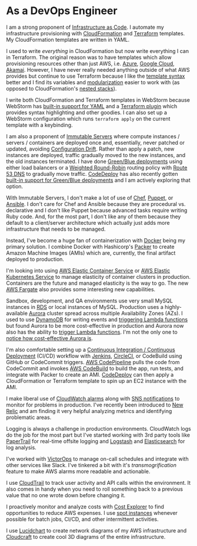 # As a DevOps Engineer

I am a strong proponent of [Infrastructure as Code](https://www.thoughtworks.com/insights/blog/infrastructure-code-reason-smile). I automate my infrastructure provisioning with [CloudFormation](https://aws.amazon.com/cloudformation/) and [Terraform](https://www.terraform.io) templates. My CloudFormation templates are written in YAML.

I used to write *everything* in CloudFormation but now write everything I can in Terraform. The original reason was to have templates which allow provisioning resources other than just AWS, i.e. [Azure](https://azure.microsoft.com), [Google Cloud](https://cloud.google.com), [Akamai](https://www.akamai.com). However, I have never really needed anything outside of what AWS provides but continue to use Terraform because I like the [template syntax](https://www.terraform.io/docs/configuration/syntax.html) better and I find its variables and [modularization](https://www.terraform.io/docs/configuration/modules.html) easier to work with (as opposed to CloudFormation's [nested stacks](https://docs.aws.amazon.com/AWSCloudFormation/latest/UserGuide/using-cfn-nested-stacks.html)).

I write both CloudFormation and Terraform templates in WebStorm because WebStorm has [built-in support for YAML](https://www.jetbrains.com/help/webstorm/code-style-yaml.html) and a [Terraform plugin](https://plugins.jetbrains.com/plugin/7808-hashicorp-terraform--hcl-language-support) which provides syntax highlighting and other goodies. I can also set up a WebStorm configuration which runs `terraform apply` on the current template with a keybinding.

I am also a proponent of [Immutable Servers](https://martinfowler.com/bliki/ImmutableServer.html) where compute instances / servers / containers are deployed once and, essentially, never patched or updated, avoiding [Configuration Drift](http://www.continuitysoftware.com/blog/what-is-configuration-drift/). Rather than apply a patch, new instances are deployed, traffic gradually moved to the new instances, and the old instances terminated. I have done [Green/Blue deployments](https://www.thoughtworks.com/insights/blog/implementing-blue-green-deployments-aws) using either load balancers or a [Weighted Round-Robin](https://docs.aws.amazon.com/Route53/latest/DeveloperGuide/routing-policy.html#routing-policy-weighted) routing policy with [Route 53 DNS](https://aws.amazon.com/route53/) to gradually move traffic. [CodeDeploy](https://aws.amazon.com/codedeploy/) has also recently gotten [built-in support for Green/Blue deployments](https://aws.amazon.com/about-aws/whats-new/2017/01/aws-codedeploy-introduces-blue-green-deployments/) and I am actively exploring that option.

With Immutable Servers, I don't make a lot of use of [Chef](https://www.chef.io), [Puppet](https://puppet.com), or [Ansible](https://www.ansible.com). I don't care for Chef and Ansible because they are procedural vs. declarative and I don't like Puppet because advanced tasks require writing Ruby code. And, for the most part, I don't like any of them because they default to a client/server architecture which actually just adds more infrastructure that needs to be managed.  

Instead, I've become a huge fan of containerization with [Docker](https://www.docker.com) being my primary solution. I combine Docker with Hashicorp's [Packer](https://www.packer.io) to create Amazon Machine Images (AMIs) which are, currently, the final artifact deployed to production.

I'm looking into using [AWS Elastic Container Service](https://aws.amazon.com/ecs/) or [AWS Elastic Kubernetes Service](https://aws.amazon.com/eks/) to manage elasticity of container clusters in production. Containers are the future and managed elasticity is the way to go. The new [AWS Fargate](https://aws.amazon.com/fargate/) also provides some interesting new capabilities.

Sandbox, development, and QA environments use very small MySQL instances in [RDS](https://aws.amazon.com/rds/) or local instances of MySQL. Production uses a highly-available [Aurora](https://aws.amazon.com/rds/aurora/) cluster spread across multiple Availability Zones (AZs). I used to use [DynamoDB](https://aws.amazon.com/dynamodb/) for writing events and [triggering Lambda functions](https://docs.aws.amazon.com/amazondynamodb/latest/developerguide/Streams.Lambda.html) but found Aurora to be more cost-effective in production and Aurora now also has the ability to [trigger Lambda functions](https://docs.aws.amazon.com/AmazonRDS/latest/UserGuide/AuroraMySQL.Integrating.Lambda.html). I'm not the only one to [notice how cost-effective Aurora is](https://abhishek-tiwari.com/dynamodb-or-aurora/).

I'm also comfortable setting up a [Continuous Integration / Continuous Deployment](https://www.atlassian.com/continuous-delivery/ci-vs-ci-vs-cd) (CI/CD) workflow with [Jenkins][1], [CircleCI][2], or CodeBuild using GitHub or CodeCommit triggers. [AWS CodePipeline](https://aws.amazon.com/codepipeline/) pulls the code from CodeCommit and invokes [AWS CodeBuild](https://aws.amazon.com/codebuild/) to build the app, run tests, and integrate with Packer to create an AMI. [CodeDeploy](https://aws.amazon.com/codedeploy/) can then apply a CloudFormation or Terraform template to spin up an EC2 instance with the AMI.

[1]: https://jenkins.io
[2]: https://circleci.com

I make liberal use of [CloudWatch alarms](https://docs.aws.amazon.com/AmazonCloudWatch/latest/monitoring/AlarmThatSendsEmail.html) along with [SNS notifications](https://aws.amazon.com/sns/) to monitor for problems in production. I've recently been introduced to [New Relic][3] and am finding it very helpful analyzing metrics and identifying problematic areas.

Logging is always a challenge in production environments. CloudWatch logs do the job for the most part but I've started working with 3rd party tools like [PaperTrail][4] for real-time offsite logging and [Logstash][5] and [Elasticsearch][6] for log analysis.

[5]: https://www.elastic.co/products/logstash
[6]: https://www.elastic.co/products/elasticsearch
[4]: https://papertrailapp.com
[3]: https://newrelic.com

I've worked with [VictorOps][7] to manage on-call schedules and integrate with other services like Slack. I've tinkered a bit with it's *transmogrification* feature to make AWS alarms more readable and actionable.

I use [CloudTrail](https://aws.amazon.com/cloudtrail/) to track user activity and API calls within the environment. It also comes in handy when you need to roll something back to a previous value that no one wrote down before changing it.

I proactively monitor and analyze costs with [Cost Explorer](https://aws.amazon.com/aws-cost-management/aws-cost-explorer/) to find opportunities to reduce AWS expenses. I use [spot instances](https://docs.aws.amazon.com/AWSEC2/latest/UserGuide/using-spot-instances.html) whenever possible for batch jobs, CI/CD, and other intermittent activities.

[7]: https://victorops.com

I use [Lucidchart](https://www.lucidchart.com/pages/aws-architecture-import) to create network diagrams of my AWS infrastructure and [Cloudcraft](https://cloudcraft.co) to create cool 3D diagrams of the entire infrastructure.